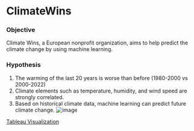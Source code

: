 # ClimateWins

### Objective
Climate Wins, a European nonprofit organization, aims to help predict the climate change by using machine learning. 


### Hypothesis
1. The warming of the last 20 years is worse than before (1980-2000 vs 2000-2022)
2. Climate elements such as temperature, humidity, and wind speed are strongly correlated. 
3. Based on historical climate data, machine learning can predict future climate change. 
![image](https://github.com/jinu5452/climatewins/assets/157840439/a21c244c-9291-47a0-8e64-bc27d65f8570)


[Tableau Visualization](https://public.tableau.com/app/profile/jinwoo.chung/viz/climatewins/temperaturechanges1?publish=yes)
